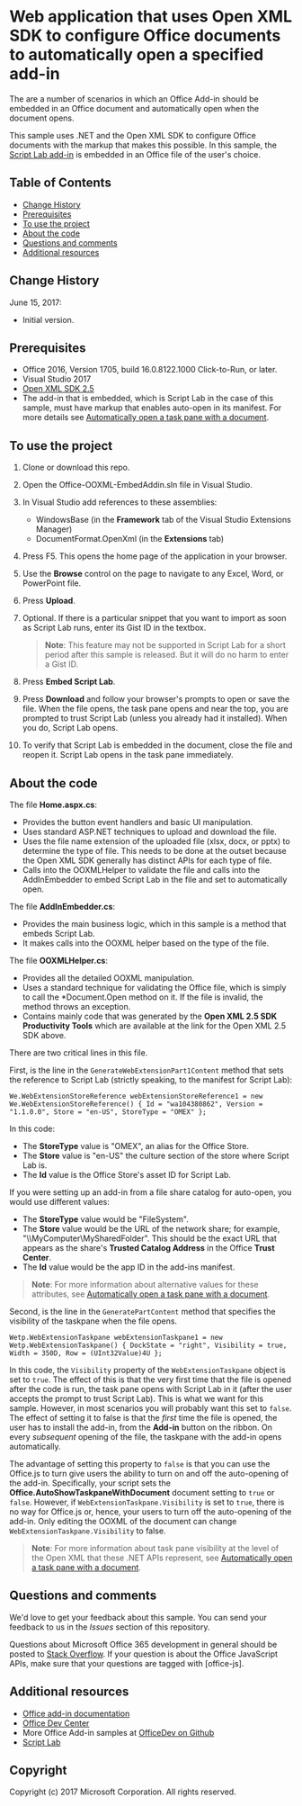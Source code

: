 # Web application that uses Open XML SDK to configure Office documents to automatically open a specified add-in

The are a number of scenarios in which an Office Add-in should be embedded in an Office document and automatically open when the document opens.

This sample uses .NET and the Open XML SDK to configure Office documents with the markup that makes this possible. In this sample, the [Script Lab add-in](https://store.office.com/en-001/app.aspx?assetid=WA104380862&sourcecorrid=d5eb16ba-d44c-41f5-892e-96d383be4393&searchapppos=0&ui=en-US&rs=en-001&ad=US&appredirect=false) is embedded in an Office file of the user's choice.


## Table of Contents
* [Change History](#change-history)
* [Prerequisites](#prerequisites)
* [To use the project](#to-use-the-project)
* [About the code](#about-the-code)
* [Questions and comments](#questions-and-comments)
* [Additional resources](#additional-resources)

## Change History

June 15, 2017:

* Initial version.

## Prerequisites

* Office 2016, Version 1705, build 16.0.8122.1000 Click-to-Run, or later.
* Visual Studio 2017
* [Open XML SDK 2.5](https://www.microsoft.com/en-us/download/details.aspx?id=30425)
* The add-in that is embedded, which is Script Lab in the case of this sample, must have markup that enables auto-open in its manifest. For more details see [Automatically open a task pane with a document](https://dev.office.com/docs/add-ins/develop/automatically-open-a-task-pane-with-a-document).

## To use the project

1. Clone or download this repo.
2. Open the Office-OOXML-EmbedAddin.sln file in Visual Studio.
3. In Visual Studio add references to these assemblies:

    - WindowsBase (in the **Framework** tab of the Visual Studio Extensions Manager)
    - DocumentFormat.OpenXml (in the **Extensions** tab) 
4. Press F5. This opens the home page of the application in your browser.
5. Use the **Browse** control on the page to navigate to any Excel, Word, or PowerPoint file. 
6. Press **Upload**.
7. Optional. If there is a particular snippet that you want to import as soon as Script Lab runs, enter its Gist ID in the textbox.
   > **Note**: This feature may not be supported in Script Lab for a short period after this sample is released. But it will do no harm to enter a Gist ID.

8. Press **Embed Script Lab**.
9. Press **Download** and follow your browser's prompts to open or save the file. When the file opens, the task pane opens and near the top, you are prompted to trust Script Lab (unless you already had it installed). When you do, Script Lab opens. 
10. To verify that Script Lab is embedded in the document, close the file and reopen it. Script Lab opens in the task pane immediately.

## About the code

The file **Home.aspx.cs**:
- Provides the button event handlers and basic UI manipulation.
- Uses standard ASP.NET techniques to upload and download the file.
- Uses the file name extension of the uploaded file (xlsx, docx, or pptx) to determine the type of file. This needs to be done at the outset because the Open XML SDK generally has distinct APIs for each type of file.
- Calls into the OOXMLHelper to validate the file and calls into the AddInEmbedder to embed Script Lab in the file and set to automatically open.

The file **AddInEmbedder.cs**:
- Provides the main business logic, which in this sample is a method that embeds Script Lab.
- It makes calls into the OOXML helper based on the type of the file.

The file **OOXMLHelper.cs**:
- Provides all the detailed OOXML manipulation.
- Uses a standard technique for validating the Office file, which is simply to call the *Document.Open method on it. If the file is invalid, the method throws an exception.
- Contains mainly code that was generated by the **Open XML 2.5 SDK Productivity Tools** which are available at the link for the Open XML 2.5 SDK above.

There are two critical lines in this file.

First, is the line in the `GenerateWebExtensionPart1Content` method that sets the reference to Script Lab (strictly speaking, to the manifest for Script Lab): 
```
We.WebExtensionStoreReference webExtensionStoreReference1 = new We.WebExtensionStoreReference() { Id = "wa104380862", Version = "1.1.0.0", Store = "en-US", StoreType = "OMEX" };
```
In this code: 
- The **StoreType** value is "OMEX", an alias for the Office Store. 
- The **Store** value is "en-US" the culture section of the store where Script Lab is.
- The **Id** value is the Office Store's asset ID for Script Lab.

If you were setting up an add-in from a file share catalog for auto-open, you would use different values:
- The **StoreType** value would be "FileSystem". 
- The **Store** value would be the URL of the network share; for example, "\\\MyComputer\MySharedFolder". This should be the exact URL that appears as the share's **Trusted Catalog Address** in the Office **Trust Center**.
- The **Id** value would be the app ID in the add-ins manifest.

> **Note**: For more information about alternative values for these attributes, see [Automatically open a task pane with a document](https://dev.office.com/docs/add-ins/develop/automatically-open-a-task-pane-with-a-document).

Second, is the line in the `GeneratePartContent` method that specifies the visibility of the taskpane when the file opens. 

```
Wetp.WebExtensionTaskpane webExtensionTaskpane1 = new Wetp.WebExtensionTaskpane() { DockState = "right", Visibility = true, Width = 350D, Row = (UInt32Value)4U };
```

In this code, the `Visibility` property of the `WebExtensionTaskpane` object is set to `true`. The effect of this is that the very first time that the file is opened after the code is run, the task pane opens with Script Lab in it (after the user accepts the prompt to trust Script Lab). This is what we want for this sample. However, in most scenarios you will probably want this set to `false`. The effect of setting it to false is that the *first* time the file is opened, the user has to install the add-in, from the **Add-in** button on the ribbon. On every *subsequent* opening of the file, the taskpane with the add-in opens automatically. 

The advantage of setting this property to `false` is that you can use the Office.js to turn give users the ability to turn on and off the auto-opening of the add-in. Specifically, your script sets the **Office.AutoShowTaskpaneWithDocument** document setting to `true` or `false`. However, if `WebExtensionTaskpane.Visibility` is set to `true`, there is no way for Office.js or, hence, your users to turn off the auto-opening of the add-in. Only editing the OOXML of the document can change `WebExtensionTaskpane.Visibility` to false.

> **Note**: For more information about task pane visibility at the level of the Open XML that these .NET APIs represent, see [Automatically open a task pane with a document](https://dev.office.com/docs/add-ins/develop/automatically-open-a-task-pane-with-a-document).

## Questions and comments

We'd love to get your feedback about this sample. You can send your feedback to us in the *Issues* section of this repository.

Questions about Microsoft Office 365 development in general should be posted to [Stack Overflow](http://stackoverflow.com/questions/tagged/office-js). If your question is about the Office JavaScript APIs, make sure that your questions are tagged with [office-js].

## Additional resources

* [Office add-in documentation](https://msdn.microsoft.com/en-us/library/office/jj220060.aspx)
* [Office Dev Center](http://dev.office.com/)
* More Office Add-in samples at [OfficeDev on Github](https://github.com/officedev)
* [Script Lab](https://aka.ms/scriptlab)

## Copyright
Copyright (c) 2017 Microsoft Corporation. All rights reserved.

